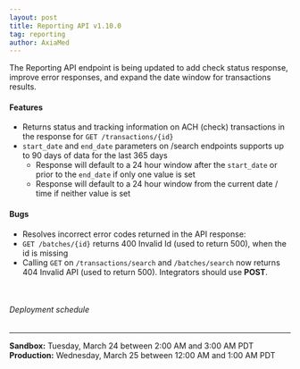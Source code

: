```yaml
---
layout: post
title: Reporting API v1.10.0
tag: reporting
author: AxiaMed
---
```

The Reporting API endpoint is being updated to add check status response, improve error responses, and expand the date window for transactions results.

#### Features
* Returns status and tracking information on ACH (check) transactions in the response for `GET /transactions/{id}`
* `start_date` and `end_date` parameters on /search endpoints supports up to 90 days of data for the last 365 days
  * Response will default to a 24 hour window after the `start_date` or prior to the `end_date` if only one value is set
  * Response will default to a 24 hour window from the current date / time if neither value is set

#### Bugs
* Resolves incorrect error codes returned in the API response:
* `GET /batches/{id}` returns 400 Invalid Id (used to return 500), when the id is missing 
* Calling `GET` on `/transactions/search` and `/batches/search` now returns 404 Invalid API (used to return 500). Integrators should use **POST**.

&nbsp;  
###### Deployment schedule
* * *
**Sandbox:** Tuesday, March 24 between 2:00 AM and 3:00 AM PDT
<br>
**Production:** Wednesday, March 25 between 12:00 AM and 1:00 AM PDT
